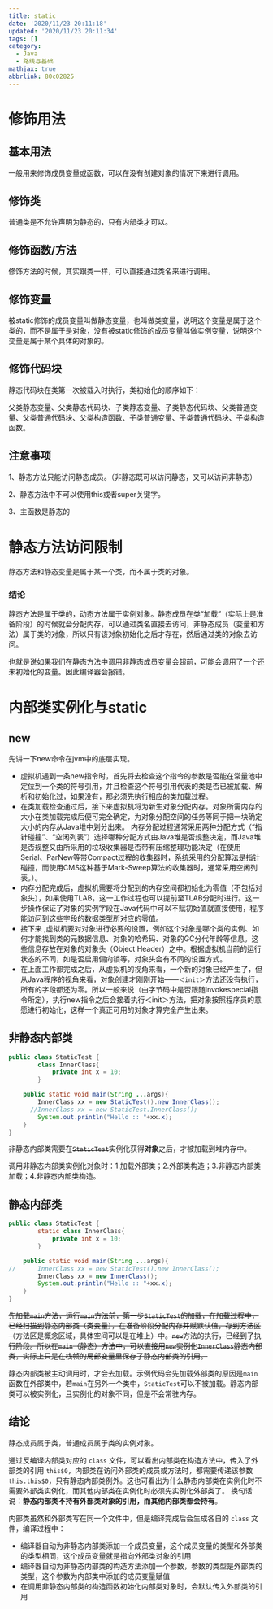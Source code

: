 ```yaml
---
title: static
date: '2020/11/23 20:11:18'
updated: '2020/11/23 20:11:34'
tags: []
category:
  - Java
  - 路线与基础
mathjax: true
abbrlink: 80c02825
---
```

# 修饰用法
## 基本用法
一般用来修饰成员变量或函数，可以在没有创建对象的情况下来进行调用。
<!--more-->
## 修饰类
普通类是不允许声明为静态的，只有内部类才可以。


## 修饰函数/方法

修饰方法的时候，其实跟类一样，可以直接通过类名来进行调用。

## 修饰变量

被static修饰的成员变量叫做静态变量，也叫做类变量，说明这个变量是属于这个类的，而不是属于是对象，没有被static修饰的成员变量叫做实例变量，说明这个变量是属于某个具体的对象的。

## 修饰代码块

静态代码块在类第一次被载入时执行，类初始化的顺序如下：

父类静态变量、父类静态代码块、子类静态变量、子类静态代码块、父类普通变量、父类普通代码块、父类构造函数、子类普通变量、子类普通代码块、子类构造函数。

## 注意事项

1、静态方法只能访问静态成员。（非静态既可以访问静态，又可以访问非静态）

2、静态方法中不可以使用this或者super关键字。

3、主函数是静态的

# 静态方法访问限制

静态方法和静态变量是属于某一个类，而不属于类的对象。

### 结论

静态方法是属于类的，动态方法属于实例对象。静态成员在类“加载”（实际上是准备阶段）的时候就会分配内存，可以通过类名直接去访问，非静态成员（变量和方法）属于类的对象，所以只有该对象初始化之后才存在，然后通过类的对象去访问。

也就是说如果我们在静态方法中调用非静态成员变量会超前，可能会调用了一个还未初始化的变量。因此编译器会报错。

# 内部类实例化与static

## new

先讲一下new命令在jvm中的底层实现。

* 虚拟机遇到一条new指令时，首先将去检查这个指令的参数是否能在常量池中定位到一个类的符号引用，并且检查这个符号引用代表的类是否已被加载、解析和初始化过，如果没有，那必须先执行相应的类加载过程。
* 在类加载检查通过后，接下来虚拟机将为新生对象分配内存。对象所需内存的大小在类加载完成后便可完全确定，为对象分配空间的任务等同于把一块确定大小的内存从Java堆中划分出来。
  内存分配过程通常采用两种分配方式（“指针碰撞”、“空闲列表”）选择哪种分配方式由Java堆是否规整决定，而Java堆是否规整又由所采用的垃圾收集器是否带有压缩整理功能决定（在使用Serial、ParNew等带Compact过程的收集器时，系统采用的分配算法是指针碰撞，而使用CMS这种基于Mark-Sweep算法的收集器时，通常采用空闲列表。）。
* 内存分配完成后，虚拟机需要将分配到的内存空间都初始化为零值（不包括对象头），如果使用TLAB，这一工作过程也可以提前至TLAB分配时进行。这一步操作保证了对象的实例字段在Java代码中可以不赋初始值就直接使用，程序能访问到这些字段的数据类型所对应的零值。
* 接下来 ,虚拟机要对对象进行必要的设置，例如这个对象是哪个类的实例、如何才能找到类的元数据信息、对象的哈希码、对象的GC分代年龄等信息。这些信息存放在对象的对象头（Object Header）之中。根据虚拟机当前的运行状态的不同，如是否启用偏向锁等，对象头会有不同的设置方式。
* 在上面工作都完成之后，从虚拟机的视角来看，一个新的对象已经产生了，但从Java程序的视角来看，对象创建才刚刚开始——`＜init＞`方法还没有执行，所有的字段都还为零。所以一般来说（由字节码中是否跟随invokespecial指令所定），执行new指令之后会接着执行＜init＞方法，把对象按照程序员的意愿进行初始化，这样一个真正可用的对象才算完全产生出来。

## 非静态内部类

```java
public class StaticTest {
        class InnerClass{
            private int x = 10;
        }

    public static void main(String ...args){
        InnerClass xx = new StaticTest().new InnerClass();
      //InnerClass xx = new StaticTest.InnerClass();
        System.out.println("Hello :: "+xx.x);
    }
}
```

~~非静态内部类需要在`StaticTest`实例化获得**对象**之后，才被加载到堆内存中。~~

调用非静态内部类实例化对象时：1.加载外部类；2.外部类构造；3.非静态内部类加载；4.非静态内部类构造。

## 静态内部类

```java
public class StaticTest {
        static class InnerClass{
            private int x = 10;
        }

    public static void main(String ...args){
//      InnerClass xx = new StaticTest().new InnerClass();
        InnerClass xx = new InnerClass();
        System.out.println("Hello :: "+xx.x);
    }
}
```

~~先加载`main`方法，运行`main`方法前，第一步`StaticTest`的加载，在加载过程中，已经扫描到静态内部类（类变量），在准备阶段分配内存并赋默认值，存到方法区（方法区是概念区域，具体空间可以是在堆上）中。`new`方法的执行，已经到了执行阶段。所以在`main`（静态）方法中，可以直接用`new`实例化`InnerClass`静态内部类，实际上只是在栈帧的局部变量里保存了静态内部类的引用。~~

静态内部类被主动调用时，才会去加载。示例代码会先加载外部类的原因是`main`函数在外部类中，若`main`在另外一个类中，`StaticTest`可以不被加载。静态内部类可以被实例化，且实例化的对象不同，但是不会常驻内存。

## 结论

静态成员属于类，普通成员属于类的实例对象。

通过反编译内部类对应的 `class` 文件，可以看出内部类在构造方法中，传入了外部类的引用 `this$0`，内部类在访问外部类的成员或方法时，都需要传递该参数 `this.this$0`，只有静态内部类例外。这也可看出为什么静态内部类在实例化时不需要外部类实例化，而其他内部类在实例化时必须先实例化外部类了。
换句话说：**静态内部类不持有外部类对象的引用，而其他内部类都会持有**。

内部类虽然和外部类写在同一个文件中，但是编译完成后会生成各自的 `class` 文件，编译过程中：

- 编译器自动为非静态内部类添加一个成员变量，这个成员变量的类型和外部类的类型相同，这个成员变量就是指向外部类对象的引用
- 编译器自动为非静态内部类的构造方法添加一个参数，参数的类型是外部类的类型，这个参数为内部类中添加的成员变量赋值
- 在调用非静态内部类的构造函数初始化内部类对象时，会默认传入外部类的引用